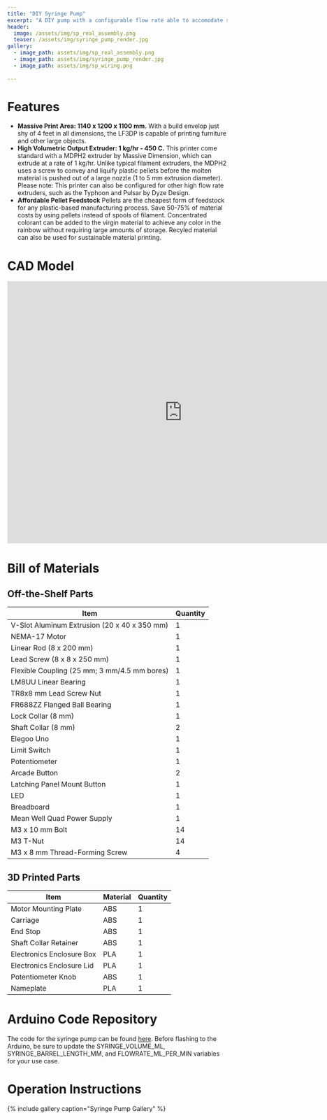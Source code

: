 ```yaml
---
title: "DIY Syringe Pump"
excerpt: "A DIY pump with a configurable flow rate able to accomodate syringes from 10 to 20 mL."
header:
  image: /assets/img/sp_real_assembly.png
  teaser: /assets/img/syringe_pump_render.jpg
gallery:
  - image_path: assets/img/sp_real_assembly.png
  - image_path: assets/img/syringe_pump_render.jpg
  - image_path: assets/img/sp_wiring.png
   
---
```


# Features

* **Massive Print Area: 1140 x 1200 x 1100 mm.** With a build envelop just shy of 4 feet in all dimensions, the LF3DP is capable of printing furniture and other large objects.
* **High Volumetric Output Extruder: 1 kg/hr - 450 C.** This printer come standard with a MDPH2 extruder by Massive Dimension, which can extrude at a rate of 1 kg/hr. Unlike typical filament extruders, the MDPH2 uses a screw to convey and liquify plastic pellets before the molten material is pushed out of a large nozzle (1 to 5 mm extrusion diameter). Please note: This printer can also be configured for other high flow rate extruders, such as the Typhoon and Pulsar by Dyze Design.
* **Affordable Pellet Feedstock** Pellets are the cheapest form of feedstock for any plastic-based manufacturing process. Save 50-75% of material costs by using pellets instead of spools of filament. Concentrated colorant can be added to the virgin material to achieve any color in the rainbow without requiring large amounts of storage. Recyled material can also be used for sustainable material printing.

# CAD Model
<iframe src="https://vanderbilt968.autodesk360.com/shares/public/SHd38bfQT1fb47330c99b5e130da64a74320?mode=embed" width="800" height="600" allowfullscreen="true" webkitallowfullscreen="true" mozallowfullscreen="true"  frameborder="0"></iframe>

# Bill of Materials
## Off-the-Shelf Parts
| Item | Quantity |
| --- | --- |
| V-Slot Aluminum Extrusion (20 x 40 x 350 mm) | 1 |
| NEMA-17 Motor | 1 |
| Linear Rod (8 x 200 mm) | 1 |
| Lead Screw (8 x 8 x 250 mm) | 1 |
| Flexible Coupling (25 mm; 3 mm/4.5 mm bores) | 1 |
| LM8UU Linear Bearing | 1 |
| TR8x8 mm Lead Screw Nut | 1 |
| FR688ZZ Flanged Ball Bearing | 1 |
| Lock Collar (8 mm) | 1 |
| Shaft Collar (8 mm) | 2 |
| Elegoo Uno | 1 |
| Limit Switch | 1 |
| Potentiometer | 1 |
| Arcade Button | 2 |
| Latching Panel Mount Button | 1 |
| LED | 1 |
| Breadboard | 1 |
| Mean Well Quad Power Supply | 1 |
| M3 x 10 mm Bolt | 14 |
| M3 T-Nut | 14 |
| M3 x 8 mm Thread-Forming Screw | 4 |

## 3D Printed Parts
| Item | Material | Quantity |
| --- | --- | --- |
| Motor Mounting Plate | ABS | 1 |
| Carriage | ABS | 1 |
| End Stop | ABS | 1 |
| Shaft Collar Retainer | ABS | 1 |
| Electronics Enclosure Box | PLA | 1 |
| Electronics Enclosure Lid | PLA | 1 |
| Potentiometer Knob | ABS | 1 |
| Nameplate | PLA | 1 |

# Arduino Code Repository
The code for the syringe pump can be found [here](https://github.com/kyle-vallone/kyle-vallone.github.io/blob/main/assets/Syringe_Pump_Arduino_Code). Before flashing to the Arduino, be sure to update the SYRINGE_VOLUME_ML, SYRINGE_BARREL_LENGTH_MM, and FLOWRATE_ML_PER_MIN variables for your use case.

# Operation Instructions

{% include gallery caption="Syringe Pump Gallery" %}
